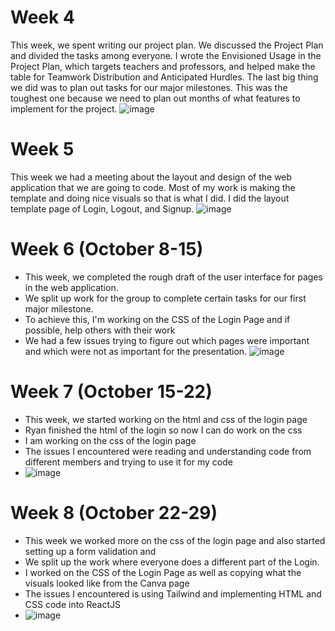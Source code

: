 # Week 4

This week, we spent writing our project plan. We discussed the Project Plan and divided the tasks among everyone. I wrote the Envisioned Usage in the Project Plan, which targets teachers and professors, and helped make the table for Teamwork Distribution and Anticipated Hurdles. The last big thing we did was to plan out tasks for our major milestones. This was the toughest one because we need to plan out months of what features to implement for the project.
![image](https://github.com/COSC-499-W2023/year-long-project-team-11/assets/60246855/1a35de33-cf51-43e8-a9ab-54e1b9096079)

# Week 5

This week we had a meeting about the layout and design of the web application that we are going to code. Most of my work is making the template and doing nice visuals so that is what I did. I did the layout template page of Login, Logout, and Signup.
![image](https://github.com/COSC-499-W2023/year-long-project-team-11/assets/60246855/6f5a8acd-4e39-475a-b55b-dafc5e1a53f9)

# Week 6 (October 8-15)

- This week, we completed the rough draft of the user interface for pages in the web application.
- We split up work for the group to complete certain tasks for our first major milestone.
- To achieve this, I'm working on the CSS of the Login Page and if possible, help others with their work
- We had a few issues trying to figure out which pages were important and which were not as important for the presentation.
  ![image](https://github.com/COSC-499-W2023/year-long-project-team-11/assets/60246855/387cf2a2-82eb-40f9-811e-159e6ac930a2)

# Week 7 (October 15-22)

- This week, we started working on the html and css of the login page
- Ryan finished the html of the login so now I can do work on the css
- I am working on the css of the login page
- The issues I encountered were reading and understanding code from different members and trying to use it for my code
- ![image](https://github.com/COSC-499-W2023/year-long-project-team-11/assets/60246855/d2b23239-213f-47d8-aa5a-6b638b0245f8)

# Week 8 (October 22-29)

- This week we worked more on the css of the login page and also started setting up a form validation and 
- We split up the work where everyone does a different part of the Login.
- I worked on the CSS of the Login Page as well as copying what the visuals looked like from the Canva page
- The issues I encountered is using Tailwind and implementing HTML and CSS code into ReactJS
- ![image](https://github.com/COSC-499-W2023/year-long-project-team-11/assets/60246855/26d8cb56-2c5f-4cac-9c76-ecadb8b3cfef)
